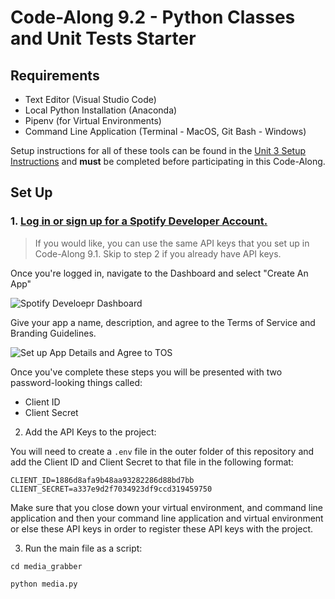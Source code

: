 # Code-Along 9.2 - Python Classes and Unit Tests Starter

## Requirements

- Text Editor (Visual Studio Code)
- Local Python Installation (Anaconda)
- Pipenv (for Virtual Environments)
- Command Line Application (Terminal - MacOS, Git Bash - Windows)

Setup instructions for all of these tools can be found in the [Unit 3 Setup Instructions](https://github.com/bloominstituteoftechnology/DS-Unit-3-Setup) and **must** be completed before participating in this Code-Along. 

## Set Up

### 1. [Log in or sign up for a Spotify Developer Account.](https://developer.spotify.com/dashboard/)

> If you would like, you can use the same API keys that you set up in Code-Along 9.1. Skip to step 2 if you already have API keys.

Once you're logged in, navigate to the Dashboard and select "Create An App"

![Spotify Develoepr Dashboard](https://github.com/bloominstituteoftechnology/code_along_main/blob/main/DS_Core/Unit_3/Sprint_11/Code_Along_1/assets/spotify_dashboard.png)

Give your app a name, description, and agree to the Terms of Service and Branding Guidelines.

![Set up App Details and Agree to TOS](https://github.com/bloominstituteoftechnology/code_along_main/blob/main/DS_Core/Unit_3/Sprint_11/Code_Along_1/assets/create_an_app.png)

Once you've complete these steps you will be presented with two password-looking things called: 

- Client ID
- Client Secret

2. Add the API Keys to the project:

You will need to create a `.env` file in the outer folder of this repository and add the Client ID and Client Secret to that file in the following format: 

```
CLIENT_ID=1886d8afa9b48aa93282286d88bd7bb
CLIENT_SECRET=a337e9d2f7034923df9ccd319459750
```

Make sure that you close down your virtual environment, and command line application and then your command line application and virtual environment or else these API keys in order to register these API keys with the project.

3. Run the main file as a script:

`cd media_grabber`

`python media.py`